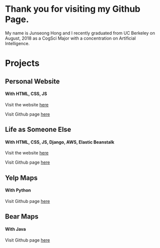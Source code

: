 # Thank you for visiting my Github Page.
My name is Junseong Hong and I recently graduated from UC Berkeley on August, 2018 as a CogSci Major with a concentration on Artificial Intelligence.

# Projects

## Personal Website
#### With HTML, CSS, JS
Visit the website [here](https://jakehong0521.github.io)

Visit Github page [here](https://github.com/jakehong0521/jakehong0521.github.io)

##
## Life as Someone Else
#### With HTML, CSS, JS, Django, AWS, Elastic Beanstalk 
Visit the website [here](http://django-env.cmi95gspuf.us-west-1.elasticbeanstalk.com/las/)

Visit Github page [here](https://github.com/jakehong0521/las)

##
## Yelp Maps
#### With Python
Visit Github page [here](https://github.com/jakehong0521/yelp_maps)

##
## Bear Maps
#### With Java
Visit Github page [here](https://github.com/jakehong0521/bearmaps)